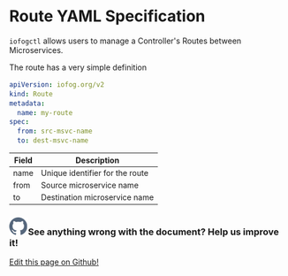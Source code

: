 # Route YAML Specification

`iofogctl` allows users to manage a Controller's Routes between Microservices.

The route has a very simple definition

```yaml
apiVersion: iofog.org/v2
kind: Route
metadata:
  name: my-route
spec:
  from: src-msvc-name
  to: dest-msvc-name
```

| Field | Description                     |
| ----- | ------------------------------- |
| name  | Unique identifier for the route |
| from  | Source microservice name        |
| to    | Destination microservice name   |

<aside class="notifications contribute">
  <h3><img src="/images/icos/ico-github.svg" alt="">See anything wrong with the document? Help us improve it!</h3>
  <a href="https://github.com/eclipse-iofog/iofog.org/edit/develop/content/docs/2/reference-iofogctl/reference-route.md"
    target="_blank">
    <p>Edit this page on Github!</p>
  </a>
</aside>
